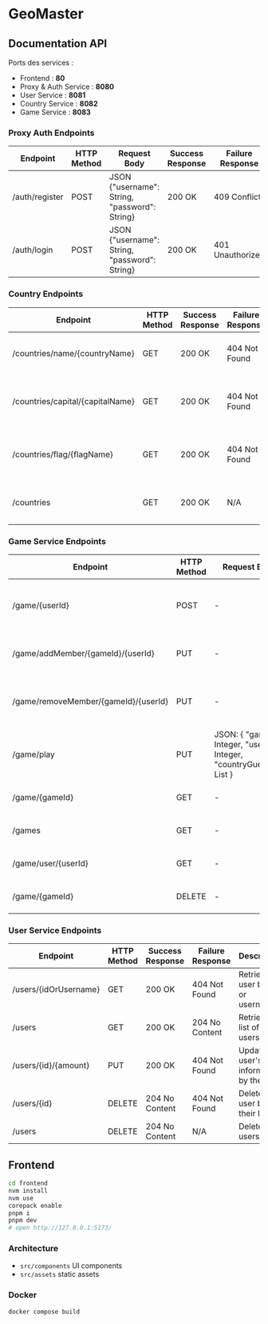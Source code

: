 # GeoMaster

## Documentation API

Ports des services :

- Frontend : **80**
- Proxy & Auth Service : **8080**
- User Service : **8081**
- Country Service : **8082**
- Game Service : **8083**

### Proxy Auth Endpoints

| Endpoint       | HTTP Method | Request Body | Success Response | Failure Response | Description           |
| -------------- | ----------- |--------------| ---------------- | ---------------- | --------------------- |
| /auth/register | POST        | JSON {"username": String, "password": String}  | 200 OK           | 409 Conflict     | Registers a new user. |
| /auth/login    | POST        | JSON {"username": String, "password": String}  | 200 OK           | 401 Unauthorized | Authenticates a user. |

### Country Endpoints

| Endpoint                         | HTTP Method | Success Response | Failure Response | Description                                    |
| -------------------------------- | ----------- | ---------------- | ---------------- | ---------------------------------------------- |
| /countries/name/{countryName}    | GET         | 200 OK           | 404 Not Found    | Retrieves country information by name.         |
| /countries/capital/{capitalName} | GET         | 200 OK           | 404 Not Found    | Retrieves country information by capital name. |
| /countries/flag/{flagName}       | GET         | 200 OK           | 404 Not Found    | Retrieves country information by flag name.    |
| /countries                       | GET         | 200 OK           | N/A              | Retrieves information of all countries.        |

### Game Service Endpoints

| Endpoint                             | HTTP Method | Request Body                                                                   | Success Response | Failure Response | Description                                 |
| ------------------------------------ | ----------- |--------------------------------------------------------------------------------| ---------------- | ---------------- | ------------------------------------------- |
| /game/{userId}                       | POST        | -                                                                              | 200 OK           | 404 Not Found    | Creates a new game for the specified user. |
| /game/addMember/{gameId}/{userId}    | PUT         | -                                                                              | 200 OK           | 404 Not Found    | Adds a member to an existing game.         |
| /game/removeMember/{gameId}/{userId} | PUT         | -                                                                              | 200 OK           | 404 Not Found    | Removes a member from an existing game.    |
| /game/play                           | PUT         | JSON: { "gameId": Integer, "userId": Integer, "countryGuesses": List<String> } | 200 OK           | 404 Not Found    | Updates game scores and guesses.           |
| /game/{gameId}                       | GET         | -                                                                              | 200 OK           | 404 Not Found    | Retrieves a game by its ID.                |
| /games                               | GET         | -                                                                              | 200 OK           | 404 Not Found    | Retrieves a list of all games.             |
| /game/user/{userId}                  | GET         | -                                                                              | 200 OK           | 404 Not Found    | Retrieves a game by user ID.               |
| /game/{gameId}                       | DELETE      | -                                                                              | 200 OK           | 404 Not Found    | Deletes a game by its ID.                  |

### User Service Endpoints

| Endpoint              | HTTP Method | Success Response | Failure Response | Description                               |
|-----------------------| ----------- |------------------| ---------------- | ----------------------------------------- |
| /users/{idOrUsername} | GET         | 200 OK           | 404 Not Found    | Retrieves a user by ID or username.       |
| /users                | GET         | 200 OK           | 204 No Content   | Retrieves a list of all users.            |
| /users/{id}/{amount}  | PUT         | 200 OK           | 404 Not Found    | Updates a user's information by their ID. |
| /users/{id}           | DELETE      | 204 No Content   | 404 Not Found    | Deletes a user by their ID.               |
| /users                | DELETE      | 204 No Content   | N/A              | Deletes all users.                        |

## Frontend

```bash
cd frontend
nvm install
nvm use
corepack enable
pnpm i
pnpm dev
# open http://127.0.0.1:5173/
```

### Architecture

- `src/components` UI components
- `src/assets` static assets

### Docker

```bash
docker compose build
```
